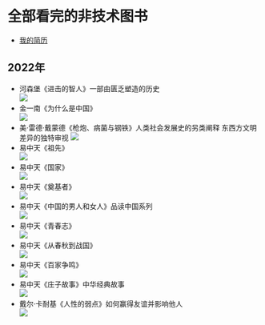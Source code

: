 # 全部看完的非技术图书
+ [我的简历](../README.md)
## 2022年
+ 河森堡《进击的智人》一部由匮乏塑造的历史  
![](202201.jpg)
+ 金一南《为什么是中国》  
![](202202.jpg)
+ 美·雷德·戴蒙德《枪炮、病菌与钢铁》人类社会发展史的另类阐释 东西方文明差异的独特审视
![](202203.jpg)
+ 易中天《祖先》  
![](202204.jpg)
+ 易中天《国家》  
![](202205.jpg)
+ 易中天《奠基者》  
![](202206.jpg)
+ 易中天《中国的男人和女人》品读中国系列  
![](202207.jpg)
+ 易中天《青春志》  
![](202208.jpg)
+ 易中天《从春秋到战国》  
![](202209.jpg)
+ 易中天《百家争鸣》  
![](202210.jpg)
+ 易中天《庄子故事》中华经典故事  
![](202211.jpg)
+ 戴尔·卡耐基《人性的弱点》如何赢得友谊并影响他人  
![](202212.jpg)
